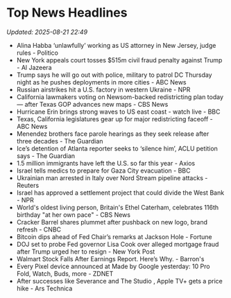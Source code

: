 # Top News Headlines

_Updated: 2025-08-21 22:49_

- Alina Habba ‘unlawfully’ working as US attorney in New Jersey, judge rules - Politico
- New York appeals court tosses $515m civil fraud penalty against Trump - Al Jazeera
- Trump says he will go out with police, military to patrol DC Thursday night as he pushes deployments in more cities - ABC News
- Russian airstrikes hit a U.S. factory in western Ukraine - NPR
- California lawmakers voting on Newsom-backed redistricting plan today — after Texas GOP advances new maps - CBS News
- Hurricane Erin brings strong waves to US east coast - watch live - BBC
- Texas, California legislatures gear up for major redistricting faceoff - ABC News
- Menendez brothers face parole hearings as they seek release after three decades - The Guardian
- Ice’s detention of Atlanta reporter seeks to ‘silence him’, ACLU petition says - The Guardian
- 1.5 million immigrants have left the U.S. so far this year - Axios
- Israel tells medics to prepare for Gaza City evacuation - BBC
- Ukrainian man arrested in Italy over Nord Stream pipeline attacks - Reuters
- Israel has approved a settlement project that could divide the West Bank - NPR
- World's oldest living person, Britain's Ethel Caterham, celebrates 116th birthday "at her own pace" - CBS News
- Cracker Barrel shares plummet after pushback on new logo, brand refresh - CNBC
- Bitcoin dips ahead of Fed Chair’s remarks at Jackson Hole - Fortune
- DOJ set to probe Fed governor Lisa Cook over alleged mortgage fraud after Trump urged her to resign - New York Post
- Walmart Stock Falls After Earnings Report. Here’s Why. - Barron's
- Every Pixel device announced at Made by Google yesterday: 10 Pro Fold, Watch, Buds, more - ZDNET
- After successes like Severance and The Studio , Apple TV+ gets a price hike - Ars Technica